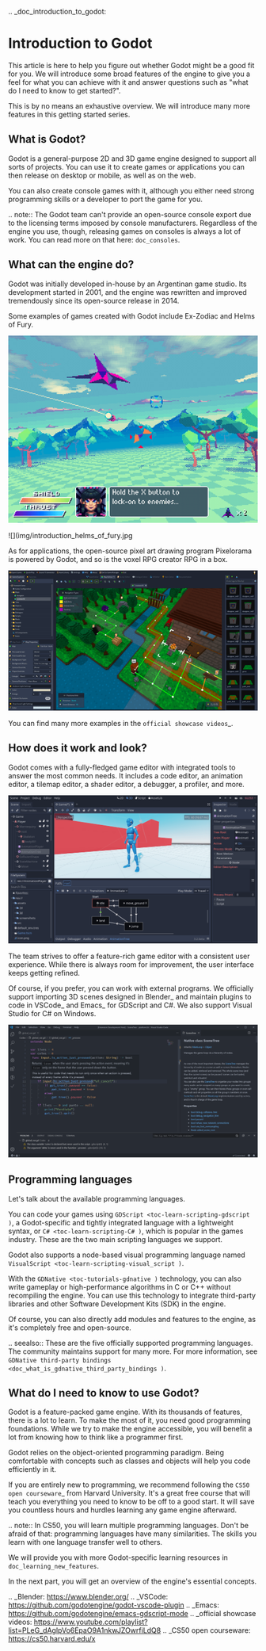 .. _doc_introduction_to_godot:

Introduction to Godot
=====================

This article is here to help you figure out whether Godot might be a good fit
for you. We will introduce some broad features of the engine to give you a feel
for what you can achieve with it and answer questions such as "what do I need to
know to get started?".

This is by no means an exhaustive overview. We will introduce many more features
in this getting started series.

What is Godot?
--------------

Godot is a general-purpose 2D and 3D game engine designed to support all sorts
of projects. You can use it to create games or applications you can then release
on desktop or mobile, as well as on the web.

You can also create console games with it, although you either need strong
programming skills or a developer to port the game for you.

.. note:: The Godot team can't provide an open-source console export due to the
          licensing terms imposed by console manufacturers. Regardless of the
          engine you use, though, releasing games on consoles is always a lot of
          work. You can read more on that here: `doc_consoles`.

What can the engine do?
-----------------------

Godot was initially developed in-house by an Argentinan game studio. Its
development started in 2001, and the engine was rewritten and improved
tremendously since its open-source release in 2014.

Some examples of games created with Godot include Ex-Zodiac and Helms of Fury.

![](img/introduction_ex_zodiac.png)

![](img/introduction_helms_of_fury.jpg

As for applications, the open-source pixel art drawing program Pixelorama is
powered by Godot, and so is the voxel RPG creator RPG in a box.

![](img/introduction_rpg_in_a_box.png)

You can find many more examples in the `official showcase videos`_.

How does it work and look?
--------------------------

Godot comes with a fully-fledged game editor with integrated tools to answer the
most common needs. It includes a code editor, an animation editor, a tilemap
editor, a shader editor, a debugger, a profiler, and more.

![](img/introduction_editor.png)

The team strives to offer a feature-rich game editor with a consistent user
experience. While there is always room for improvement, the user interface keeps
getting refined.

Of course, if you prefer, you can work with external programs. We officially
support importing 3D scenes designed in Blender_ and maintain plugins to code in
VSCode_ and Emacs_ for GDScript and C#. We also support Visual Studio for C# on
Windows.

![](img/introduction_vscode.png)

Programming languages
---------------------

Let's talk about the available programming languages.

You can code your games using `GDScript <toc-learn-scripting-gdscript )`, a
Godot-specific and tightly integrated language with a lightweight syntax, or
`C# <toc-learn-scripting-C# )`, which is popular in the games industry.
These are the two main scripting languages we support.

Godot also supports a node-based visual programming language named
`VisualScript <toc-learn-scripting-visual_script )`.

With the `GDNative <toc-tutorials-gdnative )` technology, you can also write
gameplay or high-performance algorithms in C or C++ without recompiling the
engine. You can use this technology to integrate third-party libraries and other
Software Development Kits (SDK) in the engine.

Of course, you can also directly add modules and features to the engine, as it's
completely free and open-source.

.. seealso:: These are the five officially supported programming languages. The
             community maintains support for many more. For more information,
             see `GDNative third-party bindings
             <doc_what_is_gdnative_third_party_bindings )`.

What do I need to know to use Godot?
------------------------------------

Godot is a feature-packed game engine. With its thousands of features, there is
a lot to learn. To make the most of it, you need good programming foundations.
While we try to make the engine accessible, you will benefit a lot from knowing
how to think like a programmer first.

Godot relies on the object-oriented programming paradigm. Being comfortable with
concepts such as classes and objects will help you code efficiently in it.

If you are entirely new to programming, we recommend following the `CS50 open
courseware`_ from Harvard University. It's a great free course that will teach
you everything you need to know to be off to a good start. It will save you
countless hours and hurdles learning any game engine afterward.

.. note:: In CS50, you will learn multiple programming languages. Don't be
          afraid of that: programming languages have many similarities. The
          skills you learn with one language transfer well to others.

We will provide you with more Godot-specific learning resources in
`doc_learning_new_features`.

In the next part, you will get an overview of the engine's essential concepts.

.. _Blender: https://www.blender.org/
.. _VSCode: https://github.com/godotengine/godot-vscode-plugin
.. _Emacs: https://github.com/godotengine/emacs-gdscript-mode
.. _official showcase videos: https://www.youtube.com/playlist?list=PLeG_dAglpVo6EpaO9A1nkwJZOwrfiLdQ8
.. _CS50 open courseware: https://cs50.harvard.edu/x
